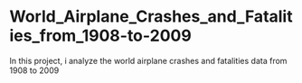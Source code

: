 # World_Airplane_Crashes_and_Fatalities_from_1908-to-2009
In this project, i analyze the world airplane crashes and fatalities data from 1908 to 2009
